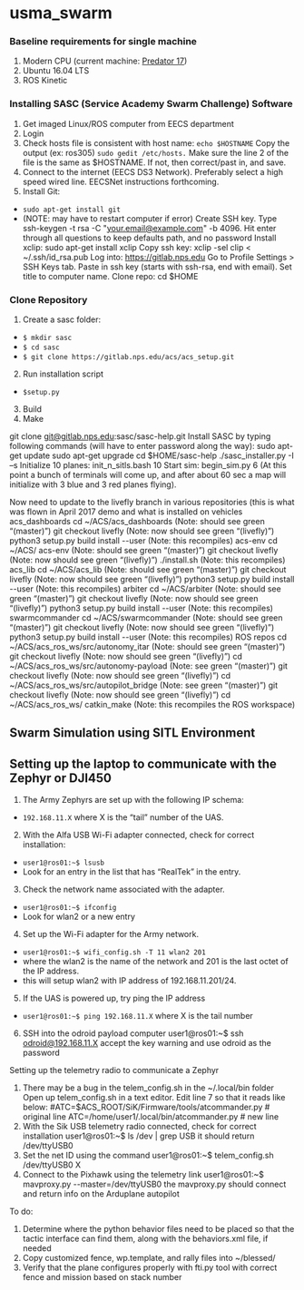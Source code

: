 # usma_swarm

### Baseline requirements for single machine
1. Modern CPU (current machine: [Predator 17](https://us-store.acer.com/predator-17-gaming-laptop-g9-791-79y3))
2. Ubuntu 16.04 LTS
3. ROS Kinetic

### Installing SASC (Service Academy Swarm Challenge) Software
1. Get imaged Linux/ROS computer from EECS department
2. Login
3. Check hosts file is consistent with host name:
    `echo $HOSTNAME` 
    Copy the output (ex: ros305)
    `sudo gedit /etc/hosts.` 
    Make sure the line 2 of the file is the same as $HOSTNAME.  If not, then correct/past in, and save.
4. Connect to the internet (EECS DS3 Network).  Preferably select a high speed wired line.  EECSNet instructions forthcoming.
5. Install Git:
 - `sudo apt-get install git`
 - (NOTE: may have to restart computer if error)
Create SSH key.  Type ssh-keygen -t rsa -C "your.email@example.com" -b 4096.  Hit enter through all questions to keep defaults path, and no password
Install xclip: sudo apt-get install xclip
Copy ssh key: xclip -sel clip < ~/.ssh/id_rsa.pub
Log into: https://gitlab.nps.edu
Go to Profile Settings > SSH Keys tab.  Paste in ssh key (starts with ssh-rsa, end with email). Set title to computer name.
Clone repo:
cd $HOME




### Clone Repository
1. Create a sasc folder:
 - `$ mkdir sasc`
 - `$ cd sasc`
 - `$ git clone https://gitlab.nps.edu/acs/acs_setup.git`
2. Run installation script
 - `$setup.py`
3. Build
4. Make

git clone git@gitlab.nps.edu:sasc/sasc-help.git
Install SASC by typing following commands (will have to enter password along the way): 
sudo apt-get update
sudo apt-get upgrade
cd $HOME/sasc-help
./sasc_installer.py -I –s
Initialize 10 planes: init_n_sitls.bash 10
Start sim: begin_sim.py 6   (At this point a bunch of terminals will come up, and after about 60 sec a map will initialize with 3 blue and 3 red planes flying).

Now need to update to the livefly branch in various repositories (this is what was flown in April 2017 demo and what is installed on vehicles
acs_dashboards
cd ~/ACS/acs_dashboards   (Note: should see green “(master)”)
git checkout livefly   (Note: now should see green “(livefly)”)
python3 setup.py build install --user   (Note: this recompiles)
acs-env
cd ~/ACS/ acs-env   (Note: should see green “(master)”)
git checkout livefly   (Note: now should see green “(livefly)”)
./install.sh   (Note: this recompiles)
acs_lib
cd ~/ACS/acs_lib   (Note: should see green “(master)”)
git checkout livefly   (Note: now should see green “(livefly)”)
python3 setup.py build install --user   (Note: this recompiles)
arbiter
cd ~/ACS/arbiter   (Note: should see green “(master)”)
git checkout livefly   (Note: now should see green “(livefly)”)
python3 setup.py build install --user   (Note: this recompiles)
swarmcommander
cd ~/ACS/swarmcommander   (Note: should see green “(master)”)
git checkout livefly   (Note: now should see green “(livefly)”)
python3 setup.py build install --user   (Note: this recompiles)
ROS repos
cd ~/ACS/acs_ros_ws/src/autonomy_itar   (Note: should see green “(master)”)
git checkout livefly   (Note: now should see green “(livefly)”)
cd ~/ACS/acs_ros_ws/src/autonomy-payload  (Note: see green “(master)”)
git checkout livefly   (Note: now should see green “(livefly)”)
cd ~/ACS/acs_ros_ws/src/autopilot_bridge   (Note: see green “(master)”)
git checkout livefly   (Note: now should see green “(livefly)”)
cd ~/ACS/acs_ros_ws/
catkin_make    (Note: this recompiles the ROS workspace)

## Swarm Simulation using SITL Environment



























## Setting up the laptop to communicate with the Zephyr or DJI450

1. The Army Zephyrs are set up with the following IP schema: 
 - `192.168.11.X` where X is the “tail” number of the UAS.

2. With the Alfa USB Wi-Fi adapter connected, check for correct installation:
 - `user1@ros01:~$ lsusb`
 - Look for an entry in the list that has “RealTek” in the entry.

3. Check the network name associated with the adapter.
 - `user1@ros01:~$ ifconfig`
 - Look for wlan2 or a new entry

4. Set up the Wi-Fi adapter for the Army network.
 - `user1@ros01:~$ wifi_config.sh -T 11 wlan2 201`
 - where the wlan2 is the name of the network and 201 is the last octet of the IP address.
 - this will setup wlan2 with IP address of 192.168.11.201/24.

5. If the UAS is powered up, try ping the IP address
 - `user1@ros01:~$ ping 192.168.11.X` where X is the tail number

6. SSH into the odroid payload computer
	user1@ros01:~$ ssh odroid@192.168.11.X
  accept the key warning and use odroid as the password


Setting up the telemetry radio to communicate a Zephyr

1.  There may be a bug in the telem_config.sh in the ~/.local/bin folder
     Open up telem_config.sh in a text editor.
     Edit line 7 so that it reads like below:
     #ATC=$ACS_ROOT/SiK/Firmware/tools/atcommander.py # original line
  ATC=/home/user1/.local/bin/atcommander.py	# new line
2.  With the Sik USB telemetry radio connected, check for correct installation
	user1@ros01:~$ ls /dev | grep USB
  it should return /dev/ttyUSB0
3.  Set the net ID using the command
	user1@ros01:~$ telem_config.sh /dev/ttyUSB0 X
4.  Connect to the Pixhawk using the telemetry link
	user1@ros01:~$ mavproxy.py --master=/dev/ttyUSB0
  the mavproxy.py should connect and return info on the Arduplane autopilot


To do:
1.  Determine where the python behavior files need to be placed so that the tactic interface can find them, along with the behaviors.xml file, if needed
2.  Copy customized fence, wp.template, and rally files into ~/blessed/
3.  Verify that the plane configures properly with fti.py tool with correct fence and mission based on stack number
